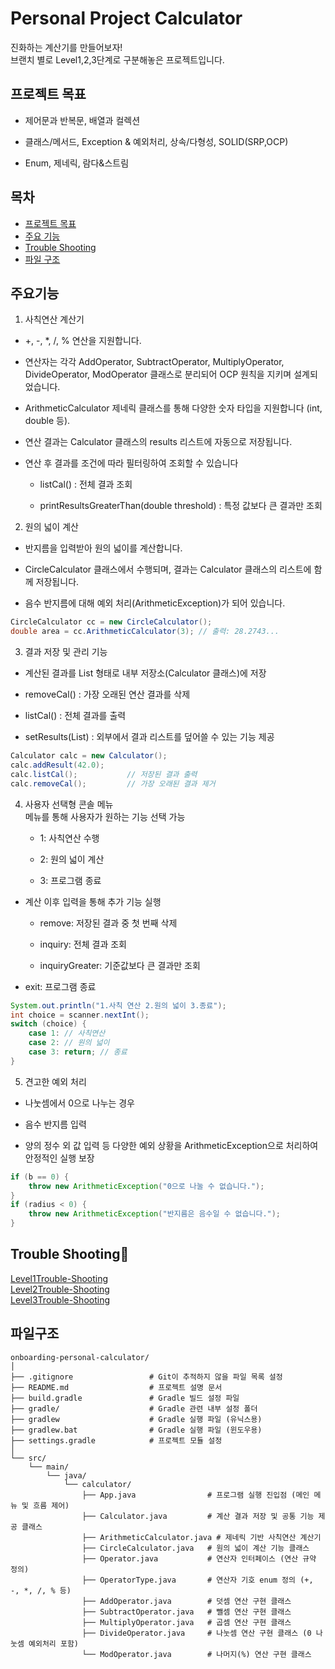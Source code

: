 #  Personal Project Calculator 
진화하는 계산기를 만들어보자! </br>
브랜치 별로 Level1,2,3단계로 구분해놓은 프로젝트입니다.

## 프로젝트 목표

- 제어문과 반복문, 배열과 컬렉션

- 클래스/메서드, Exception & 예외처리, 상속/다형성, SOLID(SRP,OCP)

- Enum, 제네릭, 람다&스트림

## 목차
- [프로젝트 목표](#프로젝트-목표)
- [주요 기능](#주요기능)
- [Trouble Shooting](#trouble-shooting)
- [파일 구조](#파일구조)

## 주요기능
1. 사칙연산 계산기</br>

- +, -, *, /, % 연산을 지원합니다.

- 연산자는 각각 AddOperator, SubtractOperator, MultiplyOperator, DivideOperator, ModOperator 클래스로 분리되어 OCP 원칙을 지키며 설계되었습니다.

- ArithmeticCalculator<T extends Number> 제네릭 클래스를 통해 다양한 숫자 타입을 지원합니다 (int, double 등).

- 연산 결과는 Calculator 클래스의 results 리스트에 자동으로 저장됩니다.

- 연산 후 결과를 조건에 따라 필터링하여 조회할 수 있습니다</br>
  - listCal() : 전체 결과 조회</br>

  - printResultsGreaterThan(double threshold) : 특정 값보다 큰 결과만 조회

 2. 원의 넓이 계산</br>
- 반지름을 입력받아 원의 넓이를 계산합니다.

- CircleCalculator 클래스에서 수행되며, 결과는 Calculator 클래스의 리스트에 함께 저장됩니다.

- 음수 반지름에 대해 예외 처리(ArithmeticException)가 되어 있습니다.

```java
CircleCalculator cc = new CircleCalculator();
double area = cc.ArithmeticCalculator(3); // 출력: 28.2743...
```

3. 결과 저장 및 관리 기능</br>
- 계산된 결과를 List<Double> 형태로 내부 저장소(Calculator 클래스)에 저장

- removeCal() : 가장 오래된 연산 결과를 삭제

- listCal() : 전체 결과를 출력

- setResults(List<Double>) : 외부에서 결과 리스트를 덮어쓸 수 있는 기능 제공

```java
Calculator calc = new Calculator();
calc.addResult(42.0);
calc.listCal();           // 저장된 결과 출력
calc.removeCal();         // 가장 오래된 결과 제거
```

4. 사용자 선택형 콘솔 메뉴</br>
메뉴를 통해 사용자가 원하는 기능 선택 가능

    - 1: 사칙연산 수행

    - 2: 원의 넓이 계산

    - 3: 프로그램 종료


- 계산 이후 입력을 통해 추가 기능 실행

  - remove: 저장된 결과 중 첫 번째 삭제
  
  - inquiry: 전체 결과 조회

  - inquiryGreater: 기준값보다 큰 결과만 조회

- exit: 프로그램 종료

```java
System.out.println("1.사칙 연산 2.원의 넓이 3.종료");
int choice = scanner.nextInt();
switch (choice) {
    case 1: // 사칙연산
    case 2: // 원의 넓이
    case 3: return; // 종료
}
```

 5. 견고한 예외 처리</br>
- 나눗셈에서 0으로 나누는 경우

- 음수 반지름 입력

- 양의 정수 외 값 입력 등 다양한 예외 상황을 ArithmeticException으로 처리하여 안정적인 실행 보장

```java
if (b == 0) {
    throw new ArithmeticException("0으로 나눌 수 없습니다.");
}
if (radius < 0) {
    throw new ArithmeticException("반지름은 음수일 수 없습니다.");
}

```




## Trouble Shooting👾
[Level1Trouble-Shooting](https://winwin0219.tistory.com/entry/Java-Level1Trouble-Shooting)   </br>
[Level2Trouble-Shooting](https://winwin0219.tistory.com/entry/Java-Level2Trouble-Shooting)   </br>
[Level3Trouble-Shooting](https://winwin0219.tistory.com/entry/Java-Level3Trouble-Shooting)   



## 파일구조
```
onboarding-personal-calculator/
│
├── .gitignore                 # Git이 추적하지 않을 파일 목록 설정
├── README.md                  # 프로젝트 설명 문서
├── build.gradle               # Gradle 빌드 설정 파일
├── gradle/                    # Gradle 관련 내부 설정 폴더
├── gradlew                    # Gradle 실행 파일 (유닉스용)
├── gradlew.bat                # Gradle 실행 파일 (윈도우용)
├── settings.gradle            # 프로젝트 모듈 설정
│
└── src/
    └── main/
        └── java/
            └── calculator/
                ├── App.java                # 프로그램 실행 진입점 (메인 메뉴 및 흐름 제어)
                ├── Calculator.java         # 계산 결과 저장 및 공통 기능 제공 클래스
                ├── ArithmeticCalculator.java # 제네릭 기반 사칙연산 계산기
                ├── CircleCalculator.java   # 원의 넓이 계산 기능 클래스
                ├── Operator.java           # 연산자 인터페이스 (연산 규약 정의)
                ├── OperatorType.java       # 연산자 기호 enum 정의 (+, -, *, /, % 등)
                ├── AddOperator.java        # 덧셈 연산 구현 클래스
                ├── SubtractOperator.java   # 뺄셈 연산 구현 클래스
                ├── MultiplyOperator.java   # 곱셈 연산 구현 클래스
                ├── DivideOperator.java     # 나눗셈 연산 구현 클래스 (0 나눗셈 예외처리 포함)
                └── ModOperator.java        # 나머지(%) 연산 구현 클래스

```
